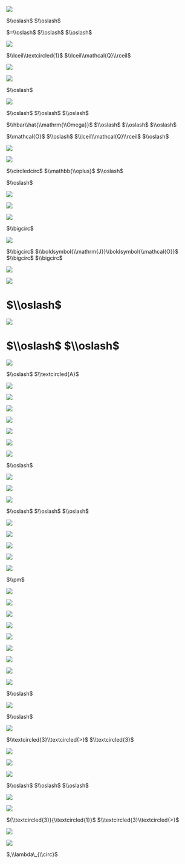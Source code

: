 ![](https://www.nta.go.jp/tmp/85ccd382-fbf1-41ec-924e-d16c65f1f262/images/8262818145a9c8cd6ded584fb8de5e7fefedd890167578c6f9f3deb758367d67.jpg)

$\\oslash$ $\\oslash$

$=\\oslash$ $\\oslash$ $\\oslash$

![](https://www.nta.go.jp/tmp/85ccd382-fbf1-41ec-924e-d16c65f1f262/images/ba3ba736cfa55a55de73dcef516774fad342dd0616a0aa201d3699ba21cab529.jpg)

$\\lceil\\textcircled{1}$ $\\lceil\\mathcal{Q}\\rceil$

![](https://www.nta.go.jp/tmp/85ccd382-fbf1-41ec-924e-d16c65f1f262/images/80cf9c310db10c12e5ab3647adec14533b2807b76f71f2cb65baaa2810c6b4d2.jpg)

![](https://www.nta.go.jp/tmp/85ccd382-fbf1-41ec-924e-d16c65f1f262/images/9a5225a4429868daa741b594a58ccb9b8cad6bbf44c3d802a0862ca56a9b9aba.jpg)

$\\oslash$

![](https://www.nta.go.jp/tmp/85ccd382-fbf1-41ec-924e-d16c65f1f262/images/59ca15c75694a168a9d924127953848f60768d1c78d4e622a4d1f40c65298e55.jpg)

$\\oslash$ $\\oslash$ $\\oslash$

$\\hbar\\hat{\\mathrm{\\Omega}}$ $\\oslash$ $\\oslash$ $\\oslash$

$\\mathcal{O}$ $\\oslash$ $\\lceil\\mathcal{Q}\\rceil$ $\\oslash$

![](https://www.nta.go.jp/tmp/85ccd382-fbf1-41ec-924e-d16c65f1f262/images/ce1d2cfc28b92c5a93114e1e0b7cebafd5244a0b80beb8d96b63b041e6d4c390.jpg)

![](https://www.nta.go.jp/tmp/85ccd382-fbf1-41ec-924e-d16c65f1f262/images/431367740d91d6943ca7000c1e484d67d19bb3b1e8c8d97abf8090574374b64a.jpg)

$\\circledcirc$ $\\mathbb{\\oplus}$ $\\oslash$

$\\oslash$

![](https://www.nta.go.jp/tmp/85ccd382-fbf1-41ec-924e-d16c65f1f262/images/2ecbb662a04b42f69e4ec93b38539428a89ebab3d84544088ab004e35af8280b.jpg)

![](https://www.nta.go.jp/tmp/85ccd382-fbf1-41ec-924e-d16c65f1f262/images/d9b63628d37c437df1c0d1b373307c4465cbc12227014ded349a0ab5d1762085.jpg)

![](https://www.nta.go.jp/tmp/85ccd382-fbf1-41ec-924e-d16c65f1f262/images/32e475b8400845c51fdc4526e855e4d25d39573c0eba9593a9df3490ae781b99.jpg)

$\\bigcirc$

![](https://www.nta.go.jp/tmp/85ccd382-fbf1-41ec-924e-d16c65f1f262/images/1f9d09a11f1b10fdc3200b8aa7ac79d28dd73fd15d8960c852e47a6fa5d1a7a9.jpg)

$\\bigcirc$ $\\boldsymbol{\\mathrm{J}}\\boldsymbol{\\mathcal{O}}$ $\\bigcirc$ $\\bigcirc$

![](https://www.nta.go.jp/tmp/85ccd382-fbf1-41ec-924e-d16c65f1f262/images/5d1c9d62d8a69d152badd4d0f1c1337ae4489af42dc94b8e0bd6cc2255d249a9.jpg)

![](https://www.nta.go.jp/tmp/85ccd382-fbf1-41ec-924e-d16c65f1f262/images/7695eff981721a0d431a34411574cd14f0f158b23b69c7df4875d99fbfef8fa6.jpg)

# $\\oslash$

![](https://www.nta.go.jp/tmp/85ccd382-fbf1-41ec-924e-d16c65f1f262/images/fc930ee0c05605640358b6751c3136c892043f77668e25b11711d02d2cb92587.jpg)

# $\\oslash$ $\\oslash$

![](https://www.nta.go.jp/tmp/85ccd382-fbf1-41ec-924e-d16c65f1f262/images/34baf9aaa1d74cbc8a1f5c50b7a21a9f96c1262d9b81d49aa4e59a9154e2f5b9.jpg)

$\\oslash$ $\\textcircled{A}$

![](https://www.nta.go.jp/tmp/85ccd382-fbf1-41ec-924e-d16c65f1f262/images/048b6a04c535f3dc8798a512e68f825114186e5bfc28cffc1c9a984d92b54a7a.jpg)

![](https://www.nta.go.jp/tmp/85ccd382-fbf1-41ec-924e-d16c65f1f262/images/45f98f93718054b44a6c54fb3c747dd5c4bf72451151cb908d6ed9988260b8e2.jpg)

![](https://www.nta.go.jp/tmp/85ccd382-fbf1-41ec-924e-d16c65f1f262/images/29fcc54f21ce6efe0c9726d2e12dc92bab0e2cf7f67396a9501d1de5ffbd3342.jpg)

![](https://www.nta.go.jp/tmp/85ccd382-fbf1-41ec-924e-d16c65f1f262/images/e88b854b52c4f06bdfb9e1fb9930d35e1a292defc69185f8b035828aab849911.jpg)

![](https://www.nta.go.jp/tmp/85ccd382-fbf1-41ec-924e-d16c65f1f262/images/309e066e634fd9641cadff7cc67edc2db1ed96320269c9780d689a948ca405d8.jpg)

![](https://www.nta.go.jp/tmp/85ccd382-fbf1-41ec-924e-d16c65f1f262/images/5dc21159d9dd98f7a903e75881d9fcae0732e7f8c389e2c002a9cd12f98682ee.jpg)

![](https://www.nta.go.jp/tmp/85ccd382-fbf1-41ec-924e-d16c65f1f262/images/e9a9465b361ac780fdfff345dfd28c64e271c19a70d08d6eafdae60699186b12.jpg)

$\\oslash$

![](https://www.nta.go.jp/tmp/85ccd382-fbf1-41ec-924e-d16c65f1f262/images/827127f18564b836b4286345efc507b6a42b79041559ddc59af3a6d85920f1c6.jpg)

![](https://www.nta.go.jp/tmp/85ccd382-fbf1-41ec-924e-d16c65f1f262/images/5404127cb6563dbf6030e946aba74e6ee268f2d9adc0d523a6d358f0e9ed4795.jpg)

![](https://www.nta.go.jp/tmp/85ccd382-fbf1-41ec-924e-d16c65f1f262/images/34e7ffa6c98494097b1bc8e0f870e6c9b4fbab45940481688495e64c2a6135bc.jpg)

$\\oslash$ $\\oslash$ $\\oslash$

![](https://www.nta.go.jp/tmp/85ccd382-fbf1-41ec-924e-d16c65f1f262/images/dd3e0012716b0da5ee45f722cb4d0d9171935a115bebe0102e95910f5951d1c0.jpg)

![](https://www.nta.go.jp/tmp/85ccd382-fbf1-41ec-924e-d16c65f1f262/images/5652a17b75facecd4fd0ef9ca7b55498e3b29d0d9fd91888b6d0c1fd5dedc58c.jpg)

![](https://www.nta.go.jp/tmp/85ccd382-fbf1-41ec-924e-d16c65f1f262/images/317367ce1f53d9d33466c18b3b7ab5301899677ea60f1ce54f77ae2b2c514455.jpg)

![](https://www.nta.go.jp/tmp/85ccd382-fbf1-41ec-924e-d16c65f1f262/images/f16f1e00b5c85c865db909fd597adaa0cb9bd031da16dd641b3607cb6997e84f.jpg)

![](https://www.nta.go.jp/tmp/85ccd382-fbf1-41ec-924e-d16c65f1f262/images/858b82e180531be6d6bc307221a4855fd35c0fa403f6cc8a5aa08c35aea4c07e.jpg)

$\\pm$

![](https://www.nta.go.jp/tmp/85ccd382-fbf1-41ec-924e-d16c65f1f262/images/d0e638d56e95cfa93ebb9f064195c29491aafb8c2b5318f6657decaa2205cf1d.jpg)

![](https://www.nta.go.jp/tmp/85ccd382-fbf1-41ec-924e-d16c65f1f262/images/22927d0613b539f50ac42b40f0002010da85752c9116b2670b45f7850b726757.jpg)

![](https://www.nta.go.jp/tmp/85ccd382-fbf1-41ec-924e-d16c65f1f262/images/764def1f3847393aa0da8c040868d682459d89f7be5eba1008c5b9d7a4c47bf5.jpg)

![](https://www.nta.go.jp/tmp/85ccd382-fbf1-41ec-924e-d16c65f1f262/images/27f8bd52720196e0353c5ed3a02709d82c66dae1433c84dc3f25150541fc0cac.jpg)

![](https://www.nta.go.jp/tmp/85ccd382-fbf1-41ec-924e-d16c65f1f262/images/e9300cd147732368d83d070bd632ad67584e3671fb5d65f62d0fda24dfa47c1d.jpg)

![](https://www.nta.go.jp/tmp/85ccd382-fbf1-41ec-924e-d16c65f1f262/images/1b1ec5e661b314a9c97bd38ee369b5a48d05548978bb0056b62f8f3e390badef.jpg)

![](https://www.nta.go.jp/tmp/85ccd382-fbf1-41ec-924e-d16c65f1f262/images/53e554fd2a2663f46d378e916a01f2dd265b54c39c0188bad89f8663f369d0d1.jpg)

![](https://www.nta.go.jp/tmp/85ccd382-fbf1-41ec-924e-d16c65f1f262/images/e364e8627da6b8c9fad9f72b1e864dd775035ed92f485809f4b00f37928a1521.jpg)

![](https://www.nta.go.jp/tmp/85ccd382-fbf1-41ec-924e-d16c65f1f262/images/a48a8ad855e977a753bfea9689a381faca10c83522ea0c750f810c0f459cfd0e.jpg)

$\\oslash$

![](https://www.nta.go.jp/tmp/85ccd382-fbf1-41ec-924e-d16c65f1f262/images/009f3ab19bff69bcf878d1299bc9e7c1864e17c7dae3b0527771ba702bbbbf19.jpg)

$\\oslash$

![](https://www.nta.go.jp/tmp/85ccd382-fbf1-41ec-924e-d16c65f1f262/images/012cc286e262869c79d1810510a20fd7e17695916d39652db66794fb245e1d72.jpg)

$\\textcircled{3}\\textcircled{>}$ $\\textcircled{3}$

![](https://www.nta.go.jp/tmp/85ccd382-fbf1-41ec-924e-d16c65f1f262/images/736b00267e3cb552613710d540941fb82dbc19a9d6598a704ac6cdce306b77f8.jpg)

![](https://www.nta.go.jp/tmp/85ccd382-fbf1-41ec-924e-d16c65f1f262/images/2612f1a7cf11d3914852fc442a7e7bebad5e640c7f0db7f69c5f25f51f49bc1d.jpg)

![](https://www.nta.go.jp/tmp/85ccd382-fbf1-41ec-924e-d16c65f1f262/images/143030967ec09e12220f2e392453c096c329d5ba67bc731f9fb84dddd8a4734d.jpg)

$\\oslash$ $\\oslash$ $\\oslash$

![](https://www.nta.go.jp/tmp/85ccd382-fbf1-41ec-924e-d16c65f1f262/images/2793ef86d2c3f48693933f431f651852c0b9c8a7dd8e9f94212b88924f125517.jpg)

![](https://www.nta.go.jp/tmp/85ccd382-fbf1-41ec-924e-d16c65f1f262/images/f97e9f56317db8c07ca9de27c0fd6bbd98e9d5b8aafd0299b0eb126054270ade.jpg)

${\\textcircled{3}}{\\textcircled{1}}$ $\\textcircled{3}\\textcircled{>}$

![](https://www.nta.go.jp/tmp/85ccd382-fbf1-41ec-924e-d16c65f1f262/images/bbf2bfb3182a8bd165e9c831dcab42424d9cb982d307b5d9fbbbb2d404d91deb.jpg)

![](https://www.nta.go.jp/tmp/85ccd382-fbf1-41ec-924e-d16c65f1f262/images/8775b0e496ef5d65a833436d173b238e43c95f3cddfb96102aced316c45f1a2e.jpg)

$,\\lambda\_{\\circ}$
